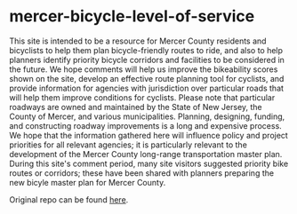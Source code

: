 # mercer-bicycle-level-of-service
This site is intended to be a resource for Mercer County residents and bicyclists to help them plan bicycle-friendly routes to ride, and also to help planners identify priority bicycle corridors and facilities to be considered in the future. We hope comments will help us improve the bikeability scores shown on the site, develop an effective route planning tool for cyclists, and provide information for agencies with jurisdiction over particular roads that will help them improve conditions for cyclists. Please note that particular roadways are owned and maintained by the State of New Jersey, the County of Mercer, and various municipalities. Planning, designing, funding, and constructing roadway improvements is a long and expensive process. We hope that the information gathered here will influence policy and project priorities for all relevant agencies; it is particularly relevant to the development of the Mercer County long-range transportation master plan. During this site's comment period, many site visitors suggested priority bike routes or corridors; these have been shared with planners preparing the new bicyle master plan for Mercer County. 

Original repo can be found [here](https://github.com/gudrick-fred/MercerBLOS). 
